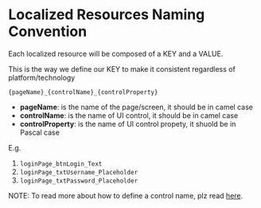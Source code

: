 # Localized Resources Naming Convention

Each localized resource will be composed of a KEY and a VALUE.

This is the way we define our KEY to make it consistent regardless of platform/technology

```{pageName}_{controlName}_{controlProperty}```

- **pageName**: is the name of the page/screen, it should be in camel case
- **controlName**: is the name of UI control, it should be in camel case
- **controlProperty**: is the name of UI control propety, it shuold be in Pascal case

E.g. 

1. `loginPage_btnLogin_Text`
2. `loginPage_txtUsername_Placeholder`
3. `loginPage_txtPassword_Placeholder`


NOTE: To read more about how to define a control name, plz read [here](./ui-control-name.md).